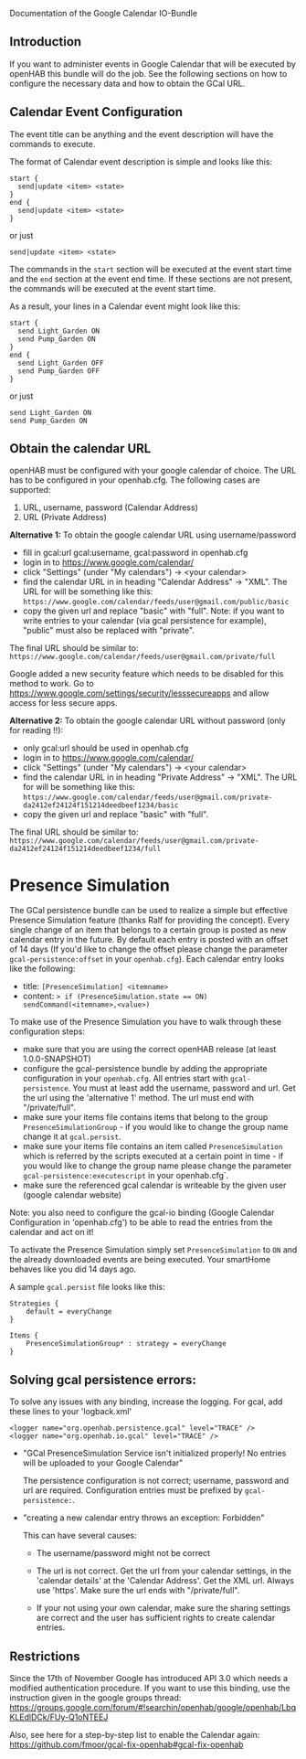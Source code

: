 Documentation of the Google Calendar IO-Bundle

## Introduction

If you want to administer events in Google Calendar that will be executed by openHAB this bundle will do the job. See the following sections on how to configure the necessary data and how to obtain the GCal URL. 

## Calendar Event Configuration

The event title can be anything and the event description will have the commands to execute.

The format of Calendar event description is simple and looks like this:

    start {
      send|update <item> <state>
    }
    end {
      send|update <item> <state>
    }

or just

    send|update <item> <state>

The commands in the `start` section will be executed at the event start time and the `end` section at the event end time. If these sections are not present, the commands will be executed at the event start time.

As a result, your lines in a Calendar event might look like this:

    start {
      send Light_Garden ON
      send Pump_Garden ON
    }
    end {
      send Light_Garden OFF
      send Pump_Garden OFF
    }

or just

    send Light_Garden ON
    send Pump_Garden ON

## Obtain the calendar URL

openHAB must be configured with your google calendar of choice. The URL has to be configured in your openhab.cfg. The following cases are supported:

1. URL, username, password (Calendar Address)
2. URL (Private Address)


**Alternative 1:** To obtain the google calendar URL using username/password
- fill in gcal:url gcal:username, gcal:password in openhab.cfg
- login in to https://www.google.com/calendar/
- click "Settings" (under "My calendars") -> \<your calendar\>
- find the calendar URL in in heading "Calendar Address" -> "XML". The URL for will be something like this:
`https://www.google.com/calendar/feeds/user@gmail.com/public/basic` 
- copy the given url and replace "basic" with "full". Note: if you want to write entries to your calendar (via gcal persistence for example), "public" must also be replaced with "private".

The final URL should be similar to:
`https://www.google.com/calendar/feeds/user@gmail.com/private/full`

Google added a new security feature which needs to be disabled for this method to work. Go to https://www.google.com/settings/security/lesssecureapps and allow access for less secure apps.

**Alternative 2:** To obtain the google calendar URL without password (only for reading !!):
- only gcal:url should be used in openhab.cfg
- login in to https://www.google.com/calendar/
- click "Settings" (under "My calendars") -> \<your calendar\>
- find the calendar URL in in heading "Private Address" -> "XML". The URL for will be something like this:
`https://www.google.com/calendar/feeds/user@gmail.com/private-da2412ef24124f151214deedbeef1234/basic`
- copy the given url and replace "basic" with "full". 

The final URL should be similar to:
`https://www.google.com/calendar/feeds/user@gmail.com/private-da2412ef24124f151214deedbeef1234/full`


# Presence Simulation

The GCal persistence bundle can be used to realize a simple but effective Presence Simulation feature (thanks Ralf for providing the concept). Every single change of an item that belongs to a certain group is posted as new calendar entry in the future. By default each entry is posted with an offset of 14 days (If you'd like to change the offset please change the parameter `gcal-persistence:offset` in your `openhab.cfg`). Each calendar entry looks like the following:

- title: `[PresenceSimulation] <itemname>`
- content: `> if (PresenceSimulation.state == ON) sendCommand(<itemname>,<value>)`

To make use of the Presence Simulation you have to walk through these configuration steps:

- make sure that you are using the correct openHAB release (at least 1.0.0-SNAPSHOT)
- configure the gcal-persistence bundle by adding the appropriate configuration in your `openhab.cfg`. All entries start with `gcal-persistence`. You must at least add the username, password and url. Get the url using the 'alternative 1' method. The url must end with "/private/full".
- make sure your items file contains items that belong to the group `PresenceSimulationGroup` - if you would like to change the group name change it at `gcal.persist`.
- make sure your items file contains an item called `PresenceSimulation` which is referred by the scripts executed at a certain point in time - if you would like to change the group name please change the parameter `gcal-persistence:executescript` in your openhab.cfg`.
- make sure the referenced gcal calendar is writeable by the given user (google calendar website)

Note: you also need to configure the gcal-io binding (Google Calendar Configuration in 'openhab.cfg') to be able to read the entries from the calendar and act on it!

To activate the Presence Simulation simply set `PresenceSimulation` to `ON` and the already downloaded events are being executed. Your smartHome behaves like you did 14 days ago.

A sample `gcal.persist` file looks like this:

    Strategies {
    	default = everyChange
    }
    
    Items {
    	PresenceSimulationGroup* : strategy = everyChange
    }

## Solving gcal persistence errors:
To solve any issues with any binding, increase the logging. For gcal, add these lines to your 'logback.xml'

    <logger name="org.openhab.persistence.gcal" level="TRACE" />
    <logger name="org.openhab.io.gcal" level="TRACE" />

* "GCal PresenceSimulation Service isn't initialized properly! No entries will be uploaded to your Google Calendar"

    The persistence configuration is not correct; username, password and url are required.
    Configuration entries must be prefixed by `gcal-persistence:`.

* "creating a new calendar entry throws an exception: Forbidden"

    This can have several causes:
    * The username/password might not be correct

    * The url is not correct. Get the url from your calendar settings, in the 'calendar details' at the 'Calendar Address'. Get the XML url. Always use 'https'. Make sure the url ends with "/private/full".

    * If your not using your own calendar, make sure the sharing settings are correct and the user has sufficient rights to create calendar entries.

## Restrictions
Since the 17th of November Google has introduced API 3.0 which needs a modified authentication procedure.
If you want to use this binding, use the instruction given in the google groups thread: https://groups.google.com/forum/#!searchin/openhab/google/openhab/LbqKLEdlDCk/FUy-Q1oNTEEJ

Also, see here for a step-by-step list to enable the Calendar again: 
https://github.com/fmoor/gcal-fix-openhab#gcal-fix-openhab
